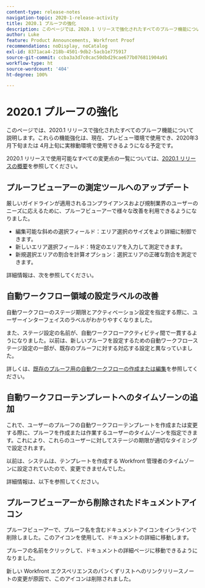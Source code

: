 ```yaml
---
content-type: release-notes
navigation-topic: 2020-1-release-activity
title: 2020.1 プルーフの強化
description: このページでは、2020.1 リリースで強化されたすべてのプルーフ機能について説明します。これらの機能強化は、現在、プレビュー環境で使用でき、2020年3月下旬または 4月上旬に実稼動環境で使用できるようになる予定です。
author: Luke
feature: Product Announcements, Workfront Proof
recommendations: noDisplay, noCatalog
exl-id: 8371aca4-218b-4501-9db2-5acb1e775917
source-git-commit: ccba3a3d7c0cac50dbd29cae677b076811904a91
workflow-type: ht
source-wordcount: '404'
ht-degree: 100%

---
```


# 2020.1 プルーフの強化

このページでは、2020.1 リリースで強化されたすべてのプルーフ機能について説明します。これらの機能強化は、現在、プレビュー環境で使用でき、2020年3月下旬または 4月上旬に実稼動環境で使用できるようになる予定です。

2020.1 リリースで使用可能なすべての変更点の一覧については、[2020.1 リリースの概要](../../../product-announcements/product-releases/2020.1-release-activity/2020.1-release-overview.md)を参照してください。

## プルーフビューアーの測定ツールへのアップデート

厳しいガイドラインが適用されるコンプライアンスおよび規制業界のユーザーのニーズに応えるために、プルーフビューアーで様々な改善を利用できるようになりました。

* 編集可能な斜めの選択フィールド：エリア選択のサイズをより詳細に制御できます。
* 新しいエリア選択フィールド：特定のエリアを入力して測定できます。
* 新規選択エリアの割合を計算オプション：選択エリアの正確な割合を測定できます。

詳細情報は、次を参照してください。

## 自動ワークフロー領域の設定ラベルの改善

自動ワークフローのステージ期限とアクティベーション設定を指定する際に、ユーザーインターフェイスのラベルがわかりやすくなりました。

また、ステージ設定の名前が、自動ワークフローアクティビティ間で一貫するようになりました。以前は、新しいプルーフを設定するための自動ワークフローステージ設定の一部が、既存のプルーフに対する対応する設定と異なっていました。

詳しくは、[既存のプルーフ用の自動ワークフローの作成または編集](../../../review-and-approve-work/proofing/managing-proofs-within-workfront/create-edit-automated-workflow-existing-proof.md)を参照してください。

## 自動ワークフローテンプレートへのタイムゾーンの追加

これで、ユーザーのプルーフの自動ワークフローテンプレートを作成または変更する際に、プルーフを作成または作業するユーザーのタイムゾーンを指定できます。これにより、これらのユーザーに対してステージの期限が適切なタイミングで設定されます。

以前は、システムは、テンプレートを作成する Workfront 管理者のタイムゾーンに設定されていたので、変更できませんでした。

詳細情報は、以下を参照してください。

## プルーフビューアーから削除されたドキュメントアイコン

プルーフビューアーで、プルーフ名を含むドキュメントアイコンをインラインで削除しました。このアイコンを使用して、ドキュメントの詳細に移動します。

プルーフの名前をクリックして、ドキュメントの詳細ページに移動できるようになりました。

新しい Workfront エクスペリエンスのパンくずリストへのリンクリリースノートの変更が原因で、このアイコンは削除されました。
